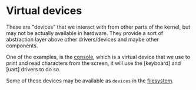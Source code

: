# Virtual devices

These are "devices" that we interact with from other parts of the kernel, but may not be actually available in hardware.
They provide a sort of abstraction layer above other drivers/devices and maybe other components.

One of the examples, is the [console], which is a virtual device that we use to print and read characters from the screen, it will use the [keyboard] and [uart] drivers to do so.

Some of these devices may be available as `devices` in the [filesystem](../filesystem/index.md#devices).

[console]: ./console.md